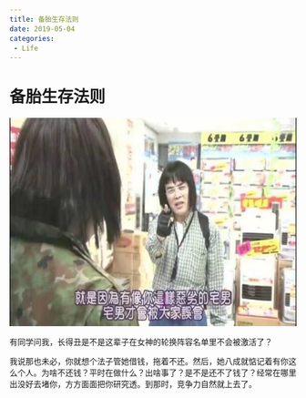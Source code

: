 ```yaml
---
title: 备胎生存法则
date: 2019-05-04
categories:
 - Life
---
```


<!---->

# 备胎生存法则

![img](./assets/dPQAAAAAAAAA&bo=RAKlAUQCpQERECc!.jpeg)

有同学问我，长得丑是不是这辈子在女神的轮换阵容名单里不会被激活了？ 

我说那也未必，你就想个法子管她借钱，拖着不还。然后，她八成就惦记着有你这么个人。为啥不还钱？平时在做什么？出啥事了？是不是还不了钱了？经常在哪里出没好去堵你，方方面面把你研究透。到那时，竞争力自然就上去了。 
